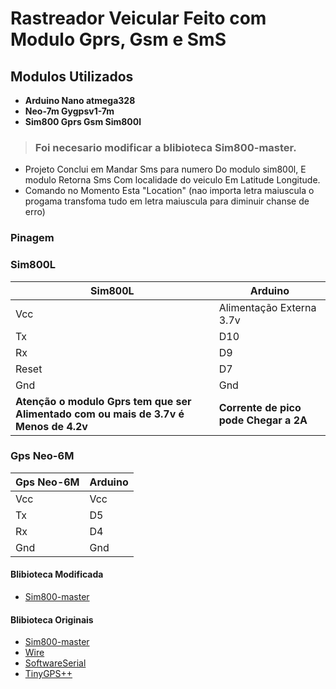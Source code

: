 # Rastreador Veicular Feito com Modulo Gprs, Gsm e SmS 
## Modulos Utilizados
- **Arduino Nano atmega328**
- **Neo-7m Gygpsv1-7m**
- **Sim800 Gprs Gsm Sim800l**
> ### Foi necesario modificar a blibioteca Sim800-master.

* Projeto Conclui em Mandar Sms para numero Do modulo sim800l, E modulo Retorna Sms Com localidade do veiculo Em Latitude Longitude.
* Comando no Momento Esta "Location" (nao importa letra maiuscula o progama transfoma tudo em letra maiuscula para diminuir chanse de erro)
### Pinagem

### Sim800L
| Sim800L | Arduino                   |
|---------|---------------------------|
| Vcc     |  Alimentação Externa 3.7v |
| Tx      |            D10            |
| Rx      |            D9             |
| Reset   |            D7             |
| Gnd     |            Gnd            |
__Atenção o modulo Gprs tem que ser Alimentado com ou mais de 3.7v é Menos de 4.2v__ | __Corrente de pico pode Chegar a 2A__
### Gps Neo-6M
| Gps Neo-6M | Arduino        |
|------------|----------------|
| Vcc        |  Vcc           |
| Tx         |            D5  |
| Rx         |            D4  |
| Gnd        |           Gnd  |

#### Blibioteca Modificada 
- [Sim800-master](https://github.com/Jonathan-A-Soares/RastreadorGprsPorSms/tree/main/Sim800l-master)
#### Blibioteca Originais
- [Sim800-master](https://github.com/cristiansteib/Sim800l)
- [Wire](https://www.arduino.cc/en/reference/wire)
- [SoftwareSerial](https://www.arduino.cc/en/Reference/softwareSerial)
- [TinyGPS++](https://github.com/mikalhart/TinyGPSPlus/releases/tag/v1.0.2b)
